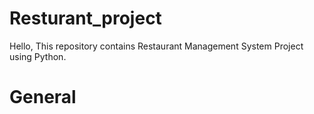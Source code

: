 # Resturant_project
Hello, This repository contains Restaurant Management System Project using Python.

# General


